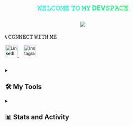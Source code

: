 <div align="center">

  <h2 style="
    background: linear-gradient(90deg, #08F7FE 0%, #00FF41 100%);
    -webkit-background-clip: text;
    -webkit-text-fill-color: transparent;
    display: inline-block;
    padding: 0 20px;">
    𝚆𝙴𝙻𝙲𝙾𝙼𝙴 𝚃𝙾 𝙼𝚈 DEV𝚂𝙿𝙰𝙲𝙴
  </h2>
  
  <p align="center">
    <img 
    src="https://readme-typing-svg.herokuapp.com?font=Courier+New&pause=1000&color=20C20E&center=true&width=440&height=45&vCenter=true&size=35&lines=𝙳𝚎𝚟𝚎𝚕𝚘𝚙𝚎𝚛+Software;𝙲𝚢𝚋𝚎𝚛𝚜𝚎𝚌𝚞𝚛𝚒𝚝𝚢+Analyst" 
    />
  </p>
</div>


### 📞 𝙲𝙾𝙽𝙽𝙴𝙲𝚃 𝚆𝙸𝚃𝙷 𝙼𝙴

<p> 
    <a href="https://linkedin.com/in/matpssnt"> 
        <img
        alt="LinkedIn"
        title="LinkedIn"
        src="https://raw.githubusercontent.com/rahuldkjain/github-profile-readme-generator/master/src/images/icons/Social/linked-in-alt.svg"
        width="40"
        /> 
    </a>
    &#8287;&#8287;&#8287;
    <a href="https://instagram.com/teushcp_"> 
        <img
        alt="Instagram"
        title="Instagram"
        src="https://raw.githubusercontent.com/rahuldkjain/github-profile-readme-generator/master/src/images/icons/Social/instagram.svg"
        width="40"
        /> 
    </a> 
</p>


</br>

<details>
    <summary><h2>🛠️ My Tools</h2></summary>
    
<h3>👨🏻‍💻 Programming and Markup Languages</h3>

<img alt="Java" src="https://custom-icon-badges.demolab.com/badge/Java-007396.svg?logo=java&logoColor=white">
    <img alt="HTML" src="https://img.shields.io/badge/HTML-E34F26.svg?logo=html5&logoColor=white">
    <img alt="CSS" src="https://img.shields.io/badge/CSS-1572B6.svg?logo=css3&logoColor=white">
      <img alt="JavaScript" src="https://img.shields.io/badge/JavaScript-F7DF1E.svg?logo=javascript&logoColor=black">
      <img alt="Node.js" src="https://img.shields.io/badge/Node.js-43853D.svg?logo=node.js&logoColor=white">
    
<h3>🧰 Frameworks and Librabries</h3>

<img alt="React.js" src="https://img.shields.io/badge/React.js-222222.svg?logo=react&logoColor=00d8ff">

<h3>🗄️ Databases and Cloud Hosting</h3>

<img alt="MySQL" src="https://custom-icon-badges.demolab.com/badge/MySQL-4479A1.svg?logo=mysql&style=flat&logoColor=white">
      <img alt="SQLite" src="https://custom-icon-badges.demolab.com/badge/SQLite-003b57?logo=sqlite&style=flat&logoColor=0f80cc">

<h3>⚙️ Software and Tools</h3>

<img alt="Git" src="https://custom-icon-badges.demolab.com/badge/Git-f1502f.svg?logo=git&style=flat&logoColor=white">
    <img alt="Linux" src="https://custom-icon-badges.demolab.com/badge/Linux-black.svg?logo=linux&style=flat&logoColor=white">
    <img alt="IntelliJ" src="https://custom-icon-badges.demolab.com/badge/IntelliJ-a82731?logo=jetbrains&style=flat&logoColor=white">
    <img alt="VsCode" src="https://custom-icon-badges.demolab.com/badge/Visual Studio Code-blue?logo=visualstudiocode&style=flat&logoColor=white">

</details>

<details> 
  <summary><h2>📊 Stats and Activity</h2></summary>

  <h3>🔥 Streak Stats</h3>

<p align="center"> 
    <img 
    src="https://github-readme-streak-stats.herokuapp.com/?user=matpssnt&theme=dark&hide_border=true&short_numbers=true" alt="matpssnt's Streak" 
    />
</p>

<h3>💻 GitHub Profile Stats</h3>

<p align="center">
    <img
    src="https://github-readme-stats.vercel.app/api?username=matpssnt&show_icons=true&theme=github_dark&&hide_border=true&count_private=true&include_all_commits=true" alt="matpssnt's Github Stats" 
    /> 
    <img 
    src="https://github-readme-stats.vercel.app/api/top-langs/?username=matpssnt&layout=compact&theme=github_dark&hide_border=true" alt="matpssnt's Top Linguagens" 
    />
</p>

</details>
